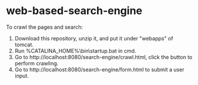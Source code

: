 # web-based-search-engine

To crawl the pages and search: 
1. Download this repository, unzip it, and put it under "webapps" of tomcat.
2. Run %CATALINA_HOME%\bin\startup.bat in cmd.
3. Go to http://localhost:8080/search-engine/crawl.html, click the button to perform crawling.
4. Go to http://localhost:8080/search-engine/form.html to submit a user input.

